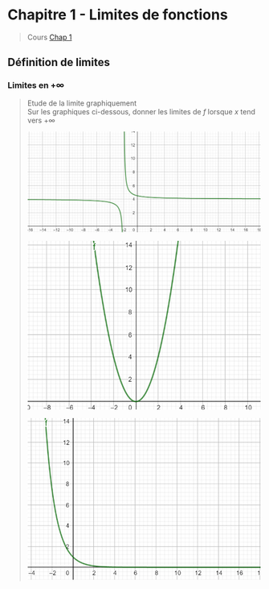 # Chapitre 1 - Limites de fonctions 

> Cours 
> [Chap 1](./cours/Cours-Chap1.pdf)

## Définition de limites 
### Limites en $+\infty$

>Etude de la limite graphiquement <br>
>Sur les graphiques ci-dessous, donner les limites de $f$ lorsque $x$ tend vers $+\infty$ 
>
>![courbe1](./images/infini1.png)
>
>![courbe2](./images/infini2.png)
>
>![courbe3](./images/infini3.png)
>

